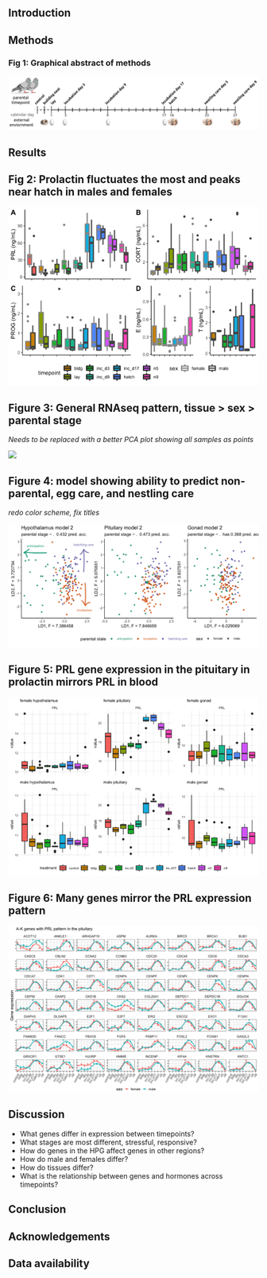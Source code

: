 Introduction
------------

Methods
-------

### Fig 1: Graphical abstract of methods

![](../figures/images/timeline_timeline.png)

Results
-------

Fig 2: Prolactin fluctuates the most and peaks near hatch in males and females
------------------------------------------------------------------------------

![](../figures/hormones/characterization-1.png)

Figure 3: General RNAseq pattern, tissue &gt; sex &gt; parental stage
---------------------------------------------------------------------

*Needs to be replaced with a better PCA plot showing all samples as
points*

![](../figures/limma/plotMDS-colored-1.png)

Figure 4: model showing ability to predict non-parental, egg care, and nestling care
------------------------------------------------------------------------------------

*redo color scheme, fix titles*

![](../figures/characterization/DoveParentsRNAseq_model2.png)

Figure 5: PRL gene expression in the pituitary in prolactin mirrors PRL in blood
--------------------------------------------------------------------------------

![](../figures/characterization/prolactin-1.png)

Figure 6: Many genes mirror the PRL expression pattern
------------------------------------------------------

![](../figures/sexes/wgcna2-1.png)

Discussion
----------

-   What genes differ in expression between timepoints?
-   What stages are most different, stressful, responsive?
-   How do genes in the HPG affect genes in other regions?
-   How do male and females differ?
-   How do tissues differ?
-   What is the relationship between genes and hormones across
    timepoints?

Conclusion
----------

Acknowledgements
----------------

Data availability
-----------------
